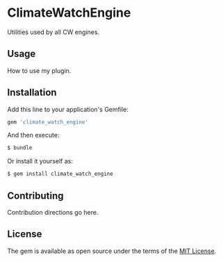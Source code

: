 # ClimateWatchEngine
Utilities used by all CW engines.

## Usage
How to use my plugin.

## Installation
Add this line to your application's Gemfile:

```ruby
gem 'climate_watch_engine'
```

And then execute:
```bash
$ bundle
```

Or install it yourself as:
```bash
$ gem install climate_watch_engine
```

## Contributing
Contribution directions go here.

## License
The gem is available as open source under the terms of the [MIT License](http://opensource.org/licenses/MIT).
